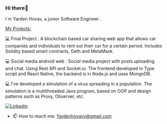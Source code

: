 ### Hi there👋

I`m Yarden Hovav, a junior Software Engineer .

<ins> My Projects:</ins>
  
  💻 Final Project : A blockchain based car sharing web app that allows car companies and individuals to rent out their car for a certain period. Includes Solidity based smart contracts, Geth and MetaMask.

  💻 Social media android web : Social media project with posts uploading and chat. Using Rest API and Socket.io. The frontend developed in Type script and React Native, the backend is in Node.js and uses MongoDB.

  💻  I’ve developed a simulation of a virus spreading in a population. The simulation is a multithreaded Java program, based on OOP and design patterns such as Proxy, Observer, etc.


[![Linkedin](https://img.shields.io/badge/Linkedin-0e76a8?style=for-the-badge&logo=Linkedin&logoColor=white)](https://www.linkedin.com/)

- 📫 How to reach me: Yardenhovavv@gmail.com

<!--
**yardenho/Yardenho** is a ✨ _special_ ✨ repository because its `README.md` (this file) appears on your GitHub profile.

Here are some ideas to get you started:

- 🔭 I’m currently working on ...
- 🌱 I’m currently learning ...
- 👯 I’m looking to collaborate on ...
- 🤔 I’m looking for help with ...
- 💬 Ask me about ...
- 📫 How to reach me: ...
- 😄 Pronouns: ...
- ⚡ Fun fact: ...
-->


